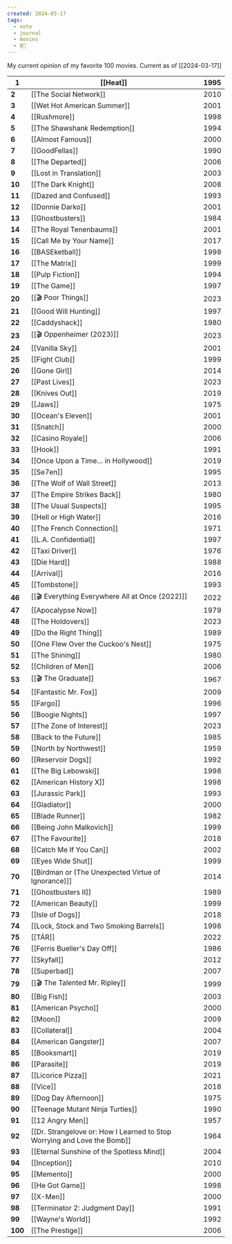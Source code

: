 ```yaml
---
created: 2024-03-17
tags:
  - note
  - journal
  - movies
  - 0🌲
---
```

My current opinion of my favorite 100 movies. Current as of [[2024-03-17]]



| **1**   | [[Heat]]                                                                 | 1995 |
| ------- | ------------------------------------------------------------------------ | ---- |
| **2**   | [[The Social Network]]                                                   | 2010 |
| **3**   | [[Wet Hot American Summer]]                                              | 2001 |
| **4**   | [[Rushmore]]                                                             | 1998 |
| **5**   | [[The Shawshank Redemption]]                                             | 1994 |
| **6**   | [[Almost Famous]]                                                        | 2000 |
| **7**   | [[GoodFellas]]                                                           | 1990 |
| **8**   | [[The Departed]]                                                         | 2006 |
| **9**   | [[Lost in Translation]]                                                  | 2003 |
| **10**  | [[The Dark Knight]]                                                      | 2008 |
| **11**  | [[Dazed and Confused]]                                                   | 1993 |
| **12**  | [[Donnie Darko]]                                                         | 2001 |
| **13**  | [[Ghostbusters]]                                                         | 1984 |
| **14**  | [[The Royal Tenenbaums]]                                                 | 2001 |
| **15**  | [[Call Me by Your Name]]                                                 | 2017 |
| **16**  | [[BASEketball]]                                                          | 1998 |
| **17**  | [[The Matrix]]                                                           | 1999 |
| **18**  | [[Pulp Fiction]]                                                         | 1994 |
| **19**  | [[The Game]]                                                             | 1997 |
| **20**  | [[🎬 Poor Things]]                                                       | 2023 |
| **21**  | [[Good Will Hunting]]                                                    | 1997 |
| **22**  | [[Caddyshack]]                                                           | 1980 |
| **23**  | [[🎬 Oppenheimer (2023)]]                                                | 2023 |
| **24**  | [[Vanilla Sky]]                                                          | 2001 |
| **25**  | [[Fight Club]]                                                           | 1999 |
| **26**  | [[Gone Girl]]                                                            | 2014 |
| **27**  | [[Past Lives]]                                                           | 2023 |
| **28**  | [[Knives Out]]                                                           | 2019 |
| **29**  | [[Jaws]]                                                                 | 1975 |
| **30**  | [[Ocean's Eleven]]                                                       | 2001 |
| **31**  | [[Snatch]]                                                               | 2000 |
| **32**  | [[Casino Royale]]                                                        | 2006 |
| **33**  | [[Hook]]                                                                 | 1991 |
| **34**  | [[Once Upon a Time… in Hollywood]]                                       | 2019 |
| **35**  | [[Se7en]]                                                                | 1995 |
| **36**  | [[The Wolf of Wall Street]]                                              | 2013 |
| **37**  | [[The Empire Strikes Back]]                                              | 1980 |
| **38**  | [[The Usual Suspects]]                                                   | 1995 |
| **39**  | [[Hell or High Water]]                                                   | 2016 |
| **40**  | [[The French Connection]]                                                | 1971 |
| **41**  | [[L.A. Confidential]]                                                    | 1997 |
| **42**  | [[Taxi Driver]]                                                          | 1976 |
| **43**  | [[Die Hard]]                                                             | 1988 |
| **44**  | [[Arrival]]                                                              | 2016 |
| **45**  | [[Tombstone]]                                                            | 1993 |
| **46**  | [[🎬 Everything Everywhere All at Once (2022)]]                          | 2022 |
| **47**  | [[Apocalypse Now]]                                                       | 1979 |
| **48**  | [[The Holdovers]]                                                        | 2023 |
| **49**  | [[Do the Right Thing]]                                                   | 1989 |
| **50**  | [[One Flew Over the Cuckoo's Nest]]                                      | 1975 |
| **51**  | [[The Shining]]                                                          | 1980 |
| **52**  | [[Children of Men]]                                                      | 2006 |
| **53**  | [[🎬 The Graduate]]                                                      | 1967 |
| **54**  | [[Fantastic Mr. Fox]]                                                    | 2009 |
| **55**  | [[Fargo]]                                                                | 1996 |
| **56**  | [[Boogie Nights]]                                                        | 1997 |
| **57**  | [[The Zone of Interest]]                                                 | 2023 |
| **58**  | [[Back to the Future]]                                                   | 1985 |
| **59**  | [[North by Northwest]]                                                   | 1959 |
| **60**  | [[Reservoir Dogs]]                                                       | 1992 |
| **61**  | [[The Big Lebowski]]                                                     | 1998 |
| **62**  | [[American History X]]                                                   | 1998 |
| **63**  | [[Jurassic Park]]                                                        | 1993 |
| **64**  | [[Gladiator]]                                                            | 2000 |
| **65**  | [[Blade Runner]]                                                         | 1982 |
| **66**  | [[Being John Malkovich]]                                                 | 1999 |
| **67**  | [[The Favourite]]                                                        | 2018 |
| **68**  | [[Catch Me If You Can]]                                                  | 2002 |
| **69**  | [[Eyes Wide Shut]]                                                       | 1999 |
| **70**  | [[Birdman or (The Unexpected Virtue of Ignorance)]]                      | 2014 |
| **71**  | [[Ghostbusters II]]                                                      | 1989 |
| **72**  | [[American Beauty]]                                                      | 1999 |
| **73**  | [[Isle of Dogs]]                                                         | 2018 |
| **74**  | [[Lock, Stock and Two Smoking Barrels]]                                  | 1998 |
| **75**  | [[TÁR]]                                                                  | 2022 |
| **76**  | [[Ferris Bueller's Day Off]]                                             | 1986 |
| **77**  | [[Skyfall]]                                                              | 2012 |
| **78**  | [[Superbad]]                                                             | 2007 |
| **79**  | [[🎬 The Talented Mr. Ripley]]                                           | 1999 |
| **80**  | [[Big Fish]]                                                             | 2003 |
| **81**  | [[American Psycho]]                                                      | 2000 |
| **82**  | [[Moon]]                                                                 | 2009 |
| **83**  | [[Collateral]]                                                           | 2004 |
| **84**  | [[American Gangster]]                                                    | 2007 |
| **85**  | [[Booksmart]]                                                            | 2019 |
| **86**  | [[Parasite]]                                                             | 2019 |
| **87**  | [[Licorice Pizza]]                                                       | 2021 |
| **88**  | [[Vice]]                                                                 | 2018 |
| **89**  | [[Dog Day Afternoon]]                                                    | 1975 |
| **90**  | [[Teenage Mutant Ninja Turtles]]                                         | 1990 |
| **91**  | [[12 Angry Men]]                                                         | 1957 |
| **92**  | [[Dr. Strangelove or: How I Learned to Stop Worrying and Love the Bomb]] | 1964 |
| **93**  | [[Eternal Sunshine of the Spotless Mind]]                                | 2004 |
| **94**  | [[Inception]]                                                            | 2010 |
| **95**  | [[Memento]]                                                              | 2000 |
| **96**  | [[He Got Game]]                                                          | 1998 |
| **97**  | [[X-Men]]                                                                | 2000 |
| **98**  | [[Terminator 2: Judgment Day]]                                           | 1991 |
| **99**  | [[Wayne's World]]                                                        | 1992 |
| **100** | [[The Prestige]]                                                         | 2006 |
